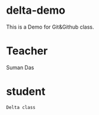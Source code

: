 # delta-demo
This is a Demo for Git&amp;Github class. 

 # Teacher
  Suman Das

  # student
    Delta class
